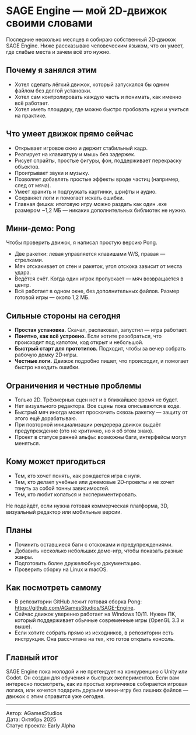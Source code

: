 # SAGE Engine — мой 2D‑движок своими словами

Последние несколько месяцев я собираю собственный 2D‑движок SAGE Engine. Ниже рассказываю человеческим языком, что он умеет, где слабые места и зачем всё это нужно.

## Почему я занялся этим

- Хотел сделать лёгкий движок, который запускался бы одним файлом без долгой установки.
- Хотел сам контролировать каждую часть и понимать, как именно всё работает.
- Хотел иметь площадку, где можно быстро пробовать идеи и учиться на практике.

## Что умеет движок прямо сейчас

- Открывает игровое окно и держит стабильный кадр.
- Реагирует на клавиатуру и мышь без задержек.
- Рисует спрайты, простые фигуры, фон, поддерживает перекраску объектов.
- Проигрывает звуки и музыку.
- Позволяет добавлять простые эффекты вроде частиц (например, след от мяча).
- Умеет хранить и подгружать картинки, шрифты и аудио.
- Сохраняет логи и помогает искать ошибки.
- Главная фишка: итоговую игру можно раздать как один .exe размером ~1,2 МБ — никаких дополнительных библиотек не нужно.

## Мини-демо: Pong

Чтобы проверить движок, я написал простую версию Pong.
- Две ракетки: левая управляется клавишами W/S, правая — стрелками.
- Мяч отскакивает от стен и ракеток, угол отскока зависит от места удара.
- Ведётся счёт. Когда один игрок пропускает — мяч возвращается в центр.
- Всё работает в одном окне, без дополнительных файлов. Размер готовой игры — около 1,2 МБ.

## Сильные стороны на сегодня

- **Простая установка.** Скачал, распаковал, запустил — игра работает.
- **Понятно, как всё устроено.** Если хотите разобраться, что происходит под капотом, код открыт и небольшой.
- **Быстрый старт для прототипов.** Подходит, чтобы за вечер собрать рабочую демку 2D‑игры.
- **Честные логи.** Движок подробно пишет, что происходит, и помогает быстро находить ошибки.

## Ограничения и честные проблемы

- Только 2D. Трёхмерных сцен нет и в ближайшее время не будет.
- Нет визуального редактора. Все сцены пока описываются в коде.
- Быстрый мяч иногда может проскочить сквозь ракетку — защиту от этого ещё дорабатываю.
- При повторной инициализации рендерера движок выдаёт предупреждение (это не критично, но я об этом знаю).
- Проект в статусе ранней альфы: возможны баги, интерфейсы могут меняться.

## Кому может пригодиться

- Тем, кто хочет понять, как рождается игра с нуля.
- Тем, кто делает учебные или джемовые 2D‑проекты и не хочет тянуть за собой тонны зависимостей.
- Тем, кто любит копаться и экспериментировать.

Не подойдёт, если нужна готовая коммерческая платформа, 3D, визуальный редактор или мобильные версии.

## Планы

- Починить оставшиеся баги с отскоками и предупреждениями.
- Добавить несколько небольших демо-игр, чтобы показать разные жанры.
- Подготовить более дружелюбную документацию.
- Проверить сборку на Linux и macOS.

## Как посмотреть самому

- В репозитории GitHub лежит готовая сборка Pong: https://github.com/AGamesStudios/SAGE-Engine.
- Сейчас движок уверенно работает на Windows 10/11. Нужен ПК, который поддерживает обычные современные игры (OpenGL 3.3 и выше).
- Если хотите собрать прямо из исходников, в репозитории есть инструкция. Она рассчитана на тех, кто готов открыть консоль.

## Главный итог

SAGE Engine пока молодой и не претендует на конкуренцию с Unity или Godot. Он создан для обучения и быстрых экспериментов. Если вам интересно посмотреть, как из простых кирпичиков собирается игровая логика, или хочется подарить друзьям мини-игру без лишних файлов — движок с этим справится уже сегодня.

---

Автор: AGamesStudios  
Дата: Октябрь 2025  
Статус проекта: Early Alpha
